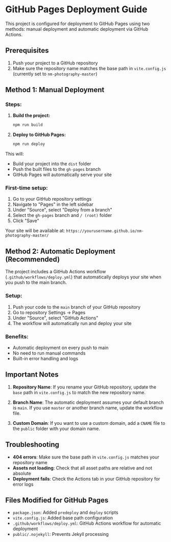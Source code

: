 # GitHub Pages Deployment Guide

This project is configured for deployment to GitHub Pages using two methods: manual deployment and automatic deployment via GitHub Actions.

## Prerequisites

1. Push your project to a GitHub repository
2. Make sure the repository name matches the base path in `vite.config.js` (currently set to `nm-photography-master`)

## Method 1: Manual Deployment

### Steps:
1. **Build the project:**
   ```bash
   npm run build
   ```

2. **Deploy to GitHub Pages:**
   ```bash
   npm run deploy
   ```

This will:
- Build your project into the `dist` folder
- Push the built files to the `gh-pages` branch
- GitHub Pages will automatically serve your site

### First-time setup:
1. Go to your GitHub repository settings
2. Navigate to "Pages" in the left sidebar
3. Under "Source", select "Deploy from a branch"
4. Select the `gh-pages` branch and `/ (root)` folder
5. Click "Save"

Your site will be available at: `https://yourusername.github.io/nm-photography-master/`

## Method 2: Automatic Deployment (Recommended)

The project includes a GitHub Actions workflow (`.github/workflows/deploy.yml`) that automatically deploys your site when you push to the main branch.

### Setup:
1. Push your code to the `main` branch of your GitHub repository
2. Go to repository Settings → Pages
3. Under "Source", select "GitHub Actions"
4. The workflow will automatically run and deploy your site

### Benefits:
- Automatic deployment on every push to main
- No need to run manual commands
- Built-in error handling and logs

## Important Notes

1. **Repository Name**: If you rename your GitHub repository, update the `base` path in `vite.config.js` to match the new repository name.

2. **Branch Name**: The automatic deployment assumes your default branch is `main`. If you use `master` or another branch name, update the workflow file.

3. **Custom Domain**: If you want to use a custom domain, add a `CNAME` file to the `public` folder with your domain name.

## Troubleshooting

- **404 errors**: Make sure the base path in `vite.config.js` matches your repository name
- **Assets not loading**: Check that all asset paths are relative and not absolute
- **Deployment fails**: Check the Actions tab in your GitHub repository for error logs

## Files Modified for GitHub Pages

- `package.json`: Added `predeploy` and `deploy` scripts
- `vite.config.js`: Added base path configuration
- `.github/workflows/deploy.yml`: GitHub Actions workflow for automatic deployment
- `public/.nojekyll`: Prevents Jekyll processing
